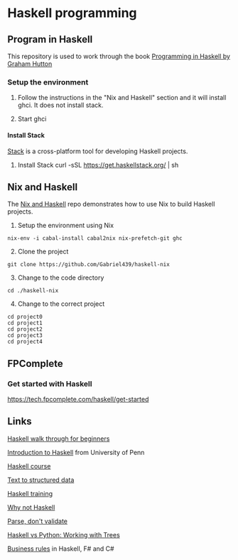 # Haskell programming

## Program in Haskell

This repository is used to work through the book [Programming in Haskell by
Graham Hutton][100]

[100]: https://www.amazon.com/Programming-Haskell-Graham-Hutton/dp/1316626229/

### Setup the environment

1. Follow the instructions in the "Nix and Haskell" section and it will install
   ghci. It does not install stack.

2. Start ghci


#### Install Stack

[Stack][200] is a cross-platform tool for developing Haskell projects.

[200]: https://docs.haskellstack.org/en/stable/README/

1. Install Stack
curl -sSL https://get.haskellstack.org/ | sh

## Nix and Haskell

The [Nix and Haskell][300] repo demonstrates how to use Nix to build Haskell projects.

[300]: https://github.com/Gabriel439/haskell-nix

1. Setup the environment using Nix

```
nix-env -i cabal-install cabal2nix nix-prefetch-git ghc
```

2. Clone the project

```
git clone https://github.com/Gabriel439/haskell-nix
```

3. Change to the code directory

```
cd ./haskell-nix
```

4. Change to the correct project

```
cd project0
cd project1
cd project2
cd project3
cd project4
```

## FPComplete

### Get started with Haskell

https://tech.fpcomplete.com/haskell/get-started


## Links

[Haskell walk through for beginners][1000]

[1000]: http://www.haskellforall.com/2018/10/detailed-walkthrough-for-beginner.html

[Introduction to Haskell][1010] from University of Penn

[1010]: https://www.seas.upenn.edu/~cis194/fall16/index.html

[Haskell course][1020]

[1020]: https://github.com/data61/fp-course

[Text to structured data][1030]

[1030]: https://github.com/facebook/duckling

[Haskell training][1040]

[1040]: https://github.com/google/haskell-trainings

[Why not Haskell][1050]

[1050]: https://pchiusano.github.io/2017-01-20/why-not-haskell.html

[Parse, don't validate][1060]

[1060]: https://lexi-lambda.github.io/blog/2019/11/05/parse-don-t-validate/

[Haskell vs Python: Working with Trees][1070]

[1070]: https://doisinkidney.com/posts/2019-10-02-what-is-good-about-haskell.html

[Business rules][1080] in Haskell, F# and C#

[1080]: https://blog.ndcconferences.com/composite-as-a-monoid-a-business-rules-example/


